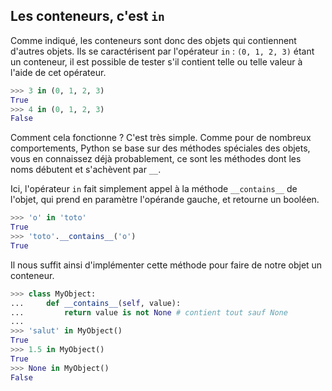 ## Les conteneurs, c'est `in`

Comme indiqué, les conteneurs sont donc des objets qui contiennent d'autres objets.
Ils se caractérisent par l'opérateur `in` : `(0, 1, 2, 3)` étant un conteneur, il est possible de tester s'il contient telle ou telle valeur à l'aide de cet opérateur.

```python
>>> 3 in (0, 1, 2, 3)
True
>>> 4 in (0, 1, 2, 3)
False
```

Comment cela fonctionne ? C'est très simple. Comme pour de nombreux comportements, Python se base sur des méthodes spéciales des objets, vous en connaissez déjà probablement, ce sont les méthodes dont les noms débutent et s'achèvent par `__`.

Ici, l'opérateur `in` fait simplement appel à la méthode `__contains__` de l'objet, qui prend en paramètre l'opérande gauche, et retourne un booléen.

```python
>>> 'o' in 'toto'
True
>>> 'toto'.__contains__('o')
True
```

Il nous suffit ainsi d'implémenter cette méthode pour faire de notre objet un conteneur.

```python
>>> class MyObject:
...     def __contains__(self, value):
...         return value is not None # contient tout sauf None
...
>>> 'salut' in MyObject()
True
>>> 1.5 in MyObject()
True
>>> None in MyObject()
False
```
